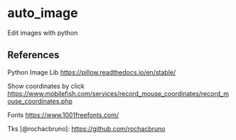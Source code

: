 # auto_image
Edit images with python

## References

Python Image Lib
https://pillow.readthedocs.io/en/stable/

Show coordinates by  click
https://www.mobilefish.com/services/record_mouse_coordinates/record_mouse_coordinates.php

Fonts
https://www.1001freefonts.com/


Tks [@rochacbruno]: https://github.com/rochacbruno